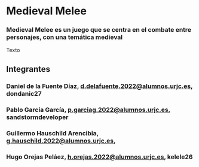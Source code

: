 # Medieval Melee
### Medieval Melee es un juego que se centra en el combate entre personajes, con una temática medieval
Texto
## Integrantes
### Daniel de la Fuente Díaz, d.delafuente.2022@alumnos.urjc.es, dondanic27
### Pablo García García, p.garciag.2022@alumnos.urjc.es, sandstormdeveloper
### Guillermo Hauschild Arencibia, g.hauschild.2022@alumnos.urjc.es, 
### Hugo Orejas Peláez, h.orejas.2022@alumnos.urjc.es, kelele26
